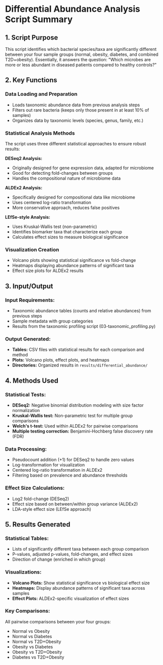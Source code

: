 # Differential Abundance Analysis Script Summary

## 1. Script Purpose
This script identifies which bacterial species/taxa are significantly different between your four sample groups (normal, obesity, diabetes, and combined T2D+obesity). Essentially, it answers the question: "Which microbes are more or less abundant in diseased patients compared to healthy controls?"

## 2. Key Functions

### Data Loading and Preparation
- Loads taxonomic abundance data from previous analysis steps
- Filters out rare bacteria (keeps only those present in at least 10% of samples)
- Organizes data by taxonomic levels (species, genus, family, etc.)

### Statistical Analysis Methods
The script uses three different statistical approaches to ensure robust results:

**DESeq2 Analysis:**
- Originally designed for gene expression data, adapted for microbiome
- Good for detecting fold-changes between groups
- Handles the compositional nature of microbiome data

**ALDEx2 Analysis:**
- Specifically designed for compositional data like microbiome
- Uses centered log-ratio transformation
- More conservative approach, reduces false positives

**LEfSe-style Analysis:**
- Uses Kruskal-Wallis test (non-parametric)
- Identifies biomarker taxa that characterize each group
- Calculates effect sizes to measure biological significance

### Visualization Creation
- Volcano plots showing statistical significance vs fold-change
- Heatmaps displaying abundance patterns of significant taxa
- Effect size plots for ALDEx2 results

## 3. Input/Output

### Input Requirements:
- Taxonomic abundance tables (counts and relative abundances) from previous steps
- Sample metadata with group categories
- Results from the taxonomic profiling script (03-taxonomic_profiling.py)

### Output Generated:
- **Tables:** CSV files with statistical results for each comparison and method
- **Plots:** Volcano plots, effect plots, and heatmaps
- **Directories:** Organized results in `results/differential_abundance/`

## 4. Methods Used

### Statistical Tests:
- **DESeq2:** Negative binomial distribution modeling with size factor normalization
- **Kruskal-Wallis test:** Non-parametric test for multiple group comparisons
- **Welch's t-test:** Used within ALDEx2 for pairwise comparisons
- **Multiple testing correction:** Benjamini-Hochberg false discovery rate (FDR)

### Data Processing:
- Pseudocount addition (+1) for DESeq2 to handle zero values
- Log-transformation for visualization
- Centered log-ratio transformation in ALDEx2
- Filtering based on prevalence and abundance thresholds

### Effect Size Calculations:
- Log2 fold-change (DESeq2)
- Effect size based on between/within group variance (ALDEx2)
- LDA-style effect size (LEfSe approach)

## 5. Results Generated

### Statistical Tables:
- Lists of significantly different taxa between each group comparison
- P-values, adjusted p-values, fold-changes, and effect sizes
- Direction of change (enriched in which group)

### Visualizations:
- **Volcano Plots:** Show statistical significance vs biological effect size
- **Heatmaps:** Display abundance patterns of significant taxa across samples
- **Effect Plots:** ALDEx2-specific visualization of effect sizes

### Key Comparisons:
All pairwise comparisons between your four groups:
- Normal vs Obesity
- Normal vs Diabetes  
- Normal vs T2D+Obesity
- Obesity vs Diabetes
- Obesity vs T2D+Obesity
- Diabetes vs T2D+Obesity
